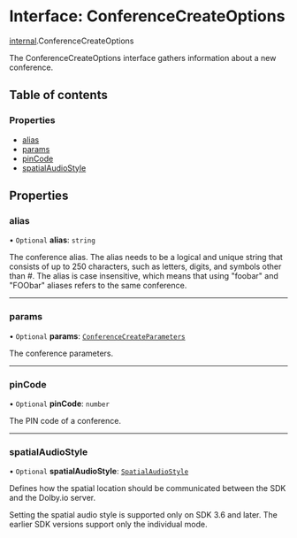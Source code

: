 # Interface: ConferenceCreateOptions

[internal](../modules/internal.md).ConferenceCreateOptions

The ConferenceCreateOptions interface gathers information about a new conference.

## Table of contents

### Properties

- [alias](internal.ConferenceCreateOptions.md#alias)
- [params](internal.ConferenceCreateOptions.md#params)
- [pinCode](internal.ConferenceCreateOptions.md#pincode)
- [spatialAudioStyle](internal.ConferenceCreateOptions.md#spatialaudiostyle)

## Properties

### alias

• `Optional` **alias**: `string`

The conference alias. The alias needs to be a logical and unique string that consists of up to 250 characters, such as letters, digits, and symbols other than #. The alias is case insensitive, which means that using "foobar" and "FOObar" aliases refers to the same conference.

___

### params

• `Optional` **params**: [`ConferenceCreateParameters`](internal.ConferenceCreateParameters.md)

The conference parameters.

___

### pinCode

• `Optional` **pinCode**: `number`

The PIN code of a conference.

___

### spatialAudioStyle

• `Optional` **spatialAudioStyle**: [`SpatialAudioStyle`](../enums/internal.SpatialAudioStyle.md)

Defines how the spatial location should be communicated between the SDK and the Dolby.io server.

Setting the spatial audio style is supported only on SDK 3.6 and later. The earlier SDK versions support only the individual mode.
